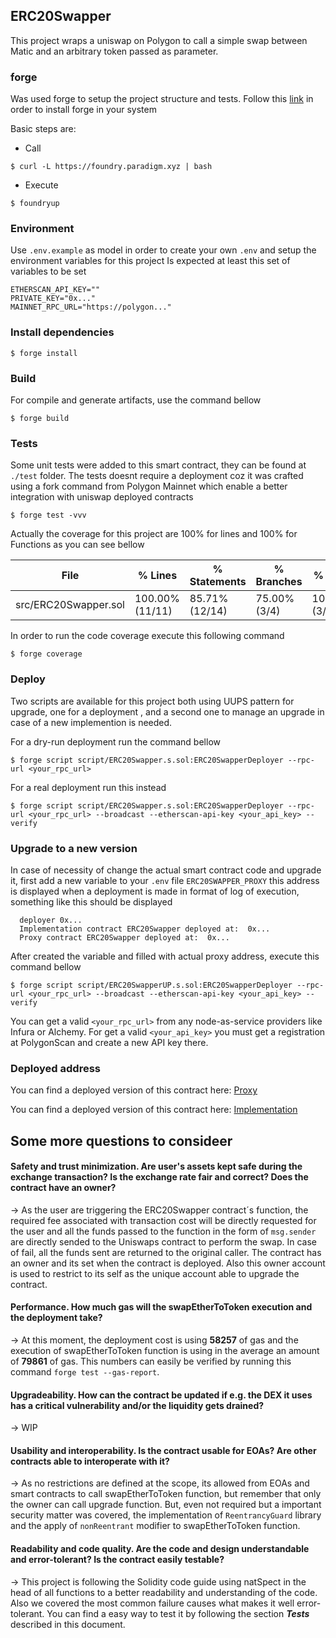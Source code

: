 ## ERC20Swapper

This project wraps a uniswap on Polygon to call a simple swap between Matic and an arbitrary token passed as parameter.

### forge
Was used forge to setup the project structure and tests.  Follow this [link](https://book.getfoundry.sh/getting-started/installation) in order to install forge in your system

Basic steps are:
* Call
```shell
$ curl -L https://foundry.paradigm.xyz | bash
```

* Execute
```shell
$ foundryup
```

### Environment

Use ```.env.example``` as model in order to create your own ```.env``` and setup the environment variables for this project
Is expected at least this set of variables to be set

```shell
ETHERSCAN_API_KEY=""
PRIVATE_KEY="0x..."
MAINNET_RPC_URL="https://polygon..."
```
### Install dependencies
```shell
$ forge install
```

### Build
For compile and generate artifacts, use the command bellow

```shell
$ forge build
```

### Tests
Some unit tests were added to this smart contract, they can be found at `./test` folder.  The tests doesnt require a deployment coz it was crafted using a fork command from Polygon Mainnet which enable a better integration with uniswap deployed contracts
```shell
$ forge test -vvv
```
Actually the coverage for this project are 100% for lines and 100% for Functions as you can see bellow

| File                        | % Lines         | % Statements   | % Branches    | % Funcs       |
|-----------------------------|-----------------|----------------|---------------|---------------|
| src/ERC20Swapper.sol        | 100.00% (11/11) | 85.71% (12/14) | 75.00% (3/4)  | 100.00% (3/3) |


In order to run the code coverage execute this following command
```shell
$ forge coverage
```

### Deploy
Two scripts are available for this project both using UUPS pattern for upgrade, one for a deployment , and a second one to manage an upgrade in case of a new implemention is needed.

For a dry-run deployment run the command bellow
```shell
$ forge script script/ERC20Swapper.s.sol:ERC20SwapperDeployer --rpc-url <your_rpc_url> 
```

For a real deployment run this instead
```shell
$ forge script script/ERC20Swapper.s.sol:ERC20SwapperDeployer --rpc-url <your_rpc_url> --broadcast --etherscan-api-key <your_api_key> --verify
```

### Upgrade to a new version
In case of necessity of change the actual smart contract code and upgrade it, first add a new variable to your ```.env``` file ```ERC20SWAPPER_PROXY``` this address is displayed when a deployment is made in format of log of execution, something like this should be displayed

```shell
  deployer 0x...
  Implementation contract ERC20Swapper deployed at:  0x...
  Proxy contract ERC20Swapper deployed at:  0x...
```

After created the variable and filled with actual proxy address, execute this command bellow
```shell
$ forge script script/ERC20SwapperUP.s.sol:ERC20SwapperDeployer --rpc-url <your_rpc_url> --broadcast --etherscan-api-key <your_api_key> --verify
```

You can get a valid ```<your_rpc_url>``` from any node-as-service providers like Infura or Alchemy.  For get a valid ```<your_api_key>``` you must get a registration at PolygonScan and create a new API key there.


### Deployed address
 You can find a deployed version of this contract here: [Proxy](https://sepolia.etherscan.io/address/0x033757effbf66a4f9d1c876edc0513bd641cfc8a#code)

 You can find a deployed version of this contract here: [Implementation](https://sepolia.etherscan.io/address/0x564df1aa81b50ff5a38c4aa330cf218f7327cf53#code)

## Some more questions to consideer

#### Safety and trust minimization. Are user's assets kept safe during the exchange transaction? Is the exchange rate fair and correct? Does the contract have an owner?
-> As the user are triggering the ERC20Swapper contract´s function, the required fee associated with transaction cost will be directly requested for the user and all the funds passed to the function in the form of `msg.sender` are directly sended to the Uniswaps contract to perform the swap. In case of fail, all the funds sent are returned to the original caller.
The contract has an owner and its set when the contract is deployed.  Also this owner account is used to restrict to its self as the unique account able to upgrade the contract.

#### Performance. How much gas will the swapEtherToToken execution and the deployment take?
-> At this moment, the deployment cost is using **58257** of gas and the execution of swapEtherToToken function is using in the average an amount of **79861** of gas.  This numbers can easily be verified by running this command ```forge test --gas-report```.

#### Upgradeability. How can the contract be updated if e.g. the DEX it uses has a critical vulnerability and/or the liquidity gets drained?
-> WIP

#### Usability and interoperability. Is the contract usable for EOAs? Are other contracts able to interoperate with it?
-> As no restrictions are defined at the scope, its allowed from EOAs and smart contracts to call swapEtherToToken function, but remember that only the owner can call upgrade function.
But, even not required but a important security matter was covered, the implementation of ```ReentrancyGuard``` library and the apply of ```nonReentrant``` modifier to swapEtherToToken function.

#### Readability and code quality. Are the code and design understandable and error-tolerant? Is the contract easily testable?
-> This project is following the Solidity code guide using natSpect in the head of all functions to a better readability and understanding of the code.  Also we covered the most common failure causes what makes it well error-tolerant.  You can find a easy way to test it by following the section ***Tests*** described in this document.
